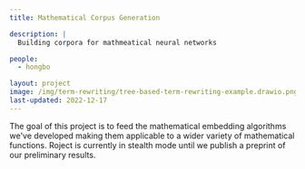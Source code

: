 ```yaml
---
title: Mathematical Corpus Generation

description: |
  Building corpora for mathmeatical neural networks

people:
  - hongbo

layout: project
image: /img/term-rewriting/tree-based-term-rewriting-example.drawio.png
last-updated: 2022-12-17
---
```


The goal of this project is to feed the mathematical embedding algorithms we've developed making them applicable to a wider variety of mathematical functions. Roject is currently in stealth mode until we publish a preprint of our preliminary results. 